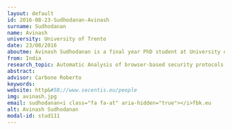 ```yaml
---
layout: default 
id: 2016-08-23-Sudhodanan-Avinash
surname: Sudhodanan
name: Avinash
university: University of Trento
date: 23/08/2016
aboutme: Avinash Sudhodanan is a final year PhD student at University of Trento and a Junior Researcher at the Security &amp; Trust Unit of Fondazione Bruno Kessler (FBK). He is pursuing an industrial doctorate in the context of the SECENTIS project. The topic of his PhD is "Automatic Security Testing of Browser-Based Security Protocols". His research is jointly supervised by Alessandro Armando (FBK), Roberto Carbone (FBK) and Luca Compagna (SAP Labs France). He received his Masters in Cyber Security (graduated in 2013) and Bachelors in Computer Science and Engineering (graduated in 2011) from Amrita Vishwa Vidyapeetham University, India. He has spoken at various top security conferences such as NDSS, OWASP AppSec Europe, IEEE Euro S&amp;P etc. His research has led to the discovery of many serious security vulnerabilities in top web sites. He has also received various bug bounties and/or honorable mentions from Microsoft, Yahoo, Pinterest, Open SAP etc.
from: India
research_topic: Automatic Analysis of browser-based security protocols
abstract: 
advisor: Carbone Roberto
keywords: 
website: http&#58;//www.secentis.eu/people
img: avinash.jpg
email: sudhodanan<i class="fa fa-at" aria-hidden="true"></i>fbk.eu
alt: Avinash Sudhodanan
modal-id: stud111
---
```

